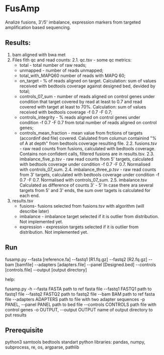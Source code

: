 # FusAmp

Analize fusions, 3'/5' imbalance, expression markers from targeted amplification based sequencing.

## Results:
1. bam aligned with bwa met
2. Files fith qc and read counts:
   2.1. qc.tsv - some qc metrics:
      - total	- total number of raw reads;
      - unmapped - number of reads unmapped;
      - total_with_MAPQ60	number of reads with MAPQ 60;
      - on_target - % of reads aligned on target. Calculation: sum of values received with bedtools coverage against designed bed, devided by total;
      - controls_07_sum	- number of reads aligned on control genes under condition that target covered by read at least to 0.7 and read covered with target at least to 70%. Calculation: sum of values received with bedtools coverage -f 0.7 -F 0.7;
      - controls_integrity - % reads aligned on control genes under condition -f 0.7 -F 0.7 from total number of reads aligned on control genes;
      - controls_mean_fraction - mean value from frctions of targets (accordinf ded file) covered. Calulated from columun containind "% of A at depth" from bedtools coverage resulting file.
   2.2. fusions.tsv - raw read counts from fusions, calculated with bedtools coverage. Contains non confident calls, filtered fusions are in results.tsv.
   2.3. imbalance_five_p.tsv - raw read counts from 5' targets, calculated with bedtools coverage under condition -f 0.7 -F 0.7. Normalised with controls_07_sum.
   2.4. imbalance_three_p.tsv - raw read counts from 3' targets, calculated with bedtools coverage under condition -f 0.7 -F 0.7. Normalised with controls_07_sum.
   2.5. imbalance.tsv Calculated as difference of counts 3' - 5' In case there ara several targets from 5' and 3' ends, the sum over tagets is calculated for each end.
3. results.tsv
   - fusions- fusions selected from fusions.tsv with algorithm (will describe later)
   - imbalance - imbalance target selected if it is outlier from distribution. Not implemented yet.
   - expression - expression targets selected if it is outlier from distribution. Not implemented yet.
     
## Run
  fusamp.py --fasta [reference.fa] --fastq1 [R1.fq.gz] --fastq2 [R2.fq.gz] --bam [bamfile] --adapters [adapters.file] --panel [Designed.bed] --controls [controls.file] --output [output directory]

  help:

  fusamp.py -h
  --fasta FASTA         path to ref fasta file
  --fastq1 FASTQ1       path to fastq1 file
  --fastq2 FASTQ2       path to fastq2 file
  --bam BAM             path to ref fasta file
  --adapters ADAPTERS   path to file with two adapter sequences
  -p PANEL, --panel PANEL
                        path to bed file
  --controls CONTROLS   path file with control genes
  -o OUTPUT, --output OUTPUT
                        name of output directory to put results

## Prerequisite
  python3
  samtools
  bedtools
  standart python libraries: pandas, numpy, subprocess, re, os, argparse, pathlib

